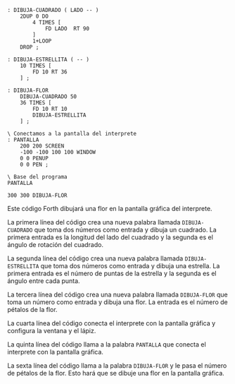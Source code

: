 ```forth
: DIBUJA-CUADRADO ( LADO -- )
    2DUP 0 DO
        4 TIMES [
            FD LADO  RT 90
        ]
        1+LOOP
    DROP ;

: DIBUJA-ESTRELLITA ( -- )
    10 TIMES [
        FD 10 RT 36
    ] ;

: DIBUJA-FLOR
    DIBUJA-CUADRADO 50
    36 TIMES [
        FD 10 RT 10
        DIBUJA-ESTRELLITA
    ] ;

\ Conectamos a la pantalla del interprete
: PANTALLA
    200 200 SCREEN
    -100 -100 100 100 WINDOW
    0 0 PENUP
    0 0 PEN ;

\ Base del programa
PANTALLA

300 300 DIBUJA-FLOR
```
Este código Forth dibujará una flor en la pantalla gráfica del interprete.

La primera línea del código crea una nueva palabra llamada `DIBUJA-CUADRADO` que toma dos números como entrada y dibuja un cuadrado. La primera entrada es la longitud del lado del cuadrado y la segunda es el ángulo de rotación del cuadrado.

La segunda línea del código crea una nueva palabra llamada `DIBUJA-ESTRELLITA` que toma dos números como entrada y dibuja una estrella. La primera entrada es el número de puntas de la estrella y la segunda es el ángulo entre cada punta.

La tercera línea del código crea una nueva palabra llamada `DIBUJA-FLOR` que toma un número como entrada y dibuja una flor. La entrada es el número de pétalos de la flor.

La cuarta línea del código conecta el interprete con la pantalla gráfica y configura la ventana y el lápiz.

La quinta línea del código llama a la palabra `PANTALLA` que conecta el interprete con la pantalla gráfica.

La sexta línea del código llama a la palabra `DIBUJA-FLOR` y le pasa el número de pétalos de la flor. Esto hará que se dibuje una flor en la pantalla gráfica.